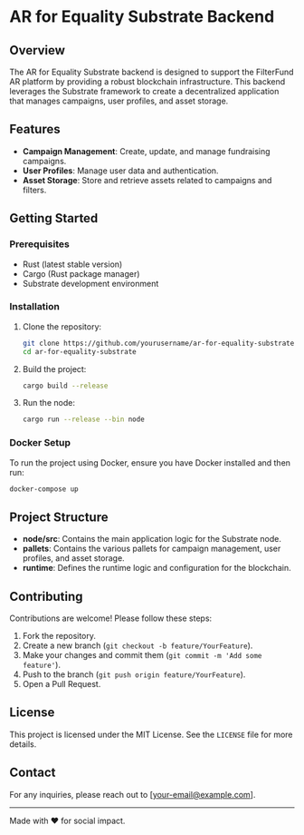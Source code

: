 # AR for Equality Substrate Backend

## Overview

The AR for Equality Substrate backend is designed to support the FilterFund AR platform by providing a robust blockchain infrastructure. This backend leverages the Substrate framework to create a decentralized application that manages campaigns, user profiles, and asset storage.

## Features

- **Campaign Management**: Create, update, and manage fundraising campaigns.
- **User Profiles**: Manage user data and authentication.
- **Asset Storage**: Store and retrieve assets related to campaigns and filters.

## Getting Started

### Prerequisites

- Rust (latest stable version)
- Cargo (Rust package manager)
- Substrate development environment

### Installation

1. Clone the repository:
   ```bash
   git clone https://github.com/yourusername/ar-for-equality-substrate.git
   cd ar-for-equality-substrate
   ```

2. Build the project:
   ```bash
   cargo build --release
   ```

3. Run the node:
   ```bash
   cargo run --release --bin node
   ```

### Docker Setup

To run the project using Docker, ensure you have Docker installed and then run:
```bash
docker-compose up
```

## Project Structure

- **node/src**: Contains the main application logic for the Substrate node.
- **pallets**: Contains the various pallets for campaign management, user profiles, and asset storage.
- **runtime**: Defines the runtime logic and configuration for the blockchain.

## Contributing

Contributions are welcome! Please follow these steps:

1. Fork the repository.
2. Create a new branch (`git checkout -b feature/YourFeature`).
3. Make your changes and commit them (`git commit -m 'Add some feature'`).
4. Push to the branch (`git push origin feature/YourFeature`).
5. Open a Pull Request.

## License

This project is licensed under the MIT License. See the `LICENSE` file for more details.

## Contact

For any inquiries, please reach out to [your-email@example.com]. 

---

Made with ❤️ for social impact.